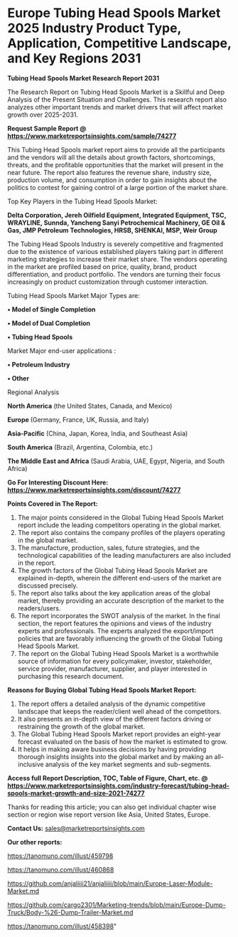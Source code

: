  # Europe Tubing Head Spools Market 2025 Industry Product Type, Application, Competitive Landscape, and Key Regions 2031

<strong>Tubing Head Spools Market Research Report 2031</strong>

The Research Report on Tubing Head Spools Market is a Skillful and Deep Analysis of the Present Situation and Challenges. This research report also analyzes other important trends and market drivers that will affect market growth over 2025-2031.

<strong>Request Sample Report @ <a href=https://www.marketreportsinsights.com/sample/74277>https://www.marketreportsinsights.com/sample/74277</a></strong>

This Tubing Head Spools market report aims to provide all the participants and the vendors will all the details about growth factors, shortcomings, threats, and the profitable opportunities that the market will present in the near future. The report also features the revenue share, industry size, production volume, and consumption in order to gain insights about the politics to contest for gaining control of a large portion of the market share.

Top Key Players in the Tubing Head Spools Market:

<strong>Delta Corporation, Jereh Oilfield Equipment, Integrated Equipment, TSC, WRAYLINE, Sunnda, Yancheng Sanyi Petrochemical Machinery, GE Oil & Gas, JMP Petroleum Technologies, HRSB, SHENKAI, MSP, Weir Group</strong>

The Tubing Head Spools Industry is severely competitive and fragmented due to the existence of various established players taking part in different marketing strategies to increase their market share. The vendors operating in the market are profiled based on price, quality, brand, product differentiation, and product portfolio. The vendors are turning their focus increasingly on product customization through customer interaction.

Tubing Head Spools Market Major Types are:

<strong>• Model of Single Completion

• Model of Dual Completion

• Tubing Head Spools</strong>

Market Major end-user applications :

<strong>• Petroleum Industry

• Other</strong>

Regional Analysis

</u><strong><b>North America</b></strong> (the United States, Canada, and Mexico)

<strong><b>Europe </b></strong>(Germany, France, UK, Russia, and Italy)

<strong><b>Asia-Pacific</b></strong> (China, Japan, Korea, India, and Southeast Asia)

<strong><b>South America</b></strong> (Brazil, Argentina, Colombia, etc.)

<strong><b>The Middle East and Africa</b></strong> (Saudi Arabia, UAE, Egypt, Nigeria, and South Africa)

<strong>Go For Interesting Discount Here: <a href=https://www.marketreportsinsights.com/discount/74277>https://www.marketreportsinsights.com/discount/74277</a></strong>

<strong>Points Covered in The Report:</strong>
<ol>
  <li>The major points considered in the Global Tubing Head Spools Market report include the leading competitors operating in the global market.</li>
  <li>The report also contains the company profiles of the players operating in the global market.</li>
  <li>The manufacture, production, sales, future strategies, and the technological capabilities of the leading manufacturers are also included in the report.</li>
  <li>The growth factors of the Global Tubing Head Spools Market are explained in-depth, wherein the different end-users of the market are discussed precisely.</li>
  <li>The report also talks about the key application areas of the global market, thereby providing an accurate description of the market to the readers/users.</li>
  <li>The report incorporates the SWOT analysis of the market. In the final section, the report features the opinions and views of the industry experts and professionals. The experts analyzed the export/import policies that are favorably influencing the growth of the Global Tubing Head Spools Market.</li>
  <li>The report on the Global Tubing Head Spools Market is a worthwhile source of information for every policymaker, investor, stakeholder, service provider, manufacturer, supplier, and player interested in purchasing this research document.</li>
</ol>
<strong>Reasons for Buying Global Tubing Head Spools Market Report:</strong>

<ol>
  <li>The report offers a detailed analysis of the dynamic competitive landscape that keeps the reader/client well ahead of the competitors.</li>
  <li>It also presents an in-depth view of the different factors driving or restraining the growth of the global market.</li>
  <li>The Global Tubing Head Spools Market report provides an eight-year forecast evaluated on the basis of how the market is estimated to grow.</li>
  <li>It helps in making aware business decisions by having providing thorough insights insights into the global market and by making an all-inclusive analysis of the key market segments and sub-segments.</li>
</ol>
<strong>Access full Report Description, TOC, Table of Figure, Chart, etc. @ <a href=https://www.marketreportsinsights.com/industry-forecast/tubing-head-spools-market-growth-and-size-2021-74277>https://www.marketreportsinsights.com/industry-forecast/tubing-head-spools-market-growth-and-size-2021-74277</a></strong>


Thanks for reading this article; you can also get individual chapter wise section or region wise report version like Asia, United States, Europe.

<strong>Contact Us:</strong>
sales@marketreportsinsights.com

<strong>Our other reports:</strong>

<a href=https://tanomuno.com/illust/459798>https://tanomuno.com/illust/459798</a>

<a href=https://tanomuno.com/illust/460868>https://tanomuno.com/illust/460868</a>

<a href=https://github.com/anjaliiii21/anjaliiii/blob/main/Europe-Laser-Module-Market.md>https://github.com/anjaliiii21/anjaliiii/blob/main/Europe-Laser-Module-Market.md</a>

<a href=https://github.com/cargo2301/Marketing-trends/blob/main/Europe-Dump-Truck/Body-%26-Dump-Trailer-Market.md>https://github.com/cargo2301/Marketing-trends/blob/main/Europe-Dump-Truck/Body-%26-Dump-Trailer-Market.md</a>

<a href=https://tanomuno.com/illust/458398>https://tanomuno.com/illust/458398</a>"
